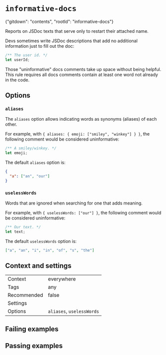 # `informative-docs`

{"gitdown": "contents", "rootId": "informative-docs"}

Reports on JSDoc texts that serve only to restart their attached name.

Devs sometimes write JSDoc descriptions that add no additional information just to fill out the doc:

```js
/** The user id. */
let userId;
```

Those "uninformative" docs comments take up space without being helpful.
This rule requires all docs comments contain at least one word not already in the code.

## Options

### `aliases`

The `aliases` option allows indicating words as synonyms (aliases) of each other.

For example, with `{ aliases: { emoji: ["smiley", "winkey"] } }`, the following comment would be considered uninformative:

```js
/** A smiley/winkey. */
let emoji;
```

The default `aliases` option is:

```json
{
  "a": ["an", "our"]
}
```

### `uselessWords`

Words that are ignored when searching for one that adds meaning.

For example, with `{ uselessWords: ["our"] }`, the following comment would be considered uninformative:

```js
/** Our text. */
let text;
```

The default `uselessWords` option is:

```json
["a", "an", "i", "in", "of", "s", "the"]
```

## Context and settings

|||
|---|---|
|Context|everywhere|
|Tags|any|
|Recommended|false|
|Settings||
|Options|`aliases`, `uselessWords`|

## Failing examples

<!-- assertions-failing informativeDocs -->

## Passing examples

<!-- assertions-passing informativeDocs -->
